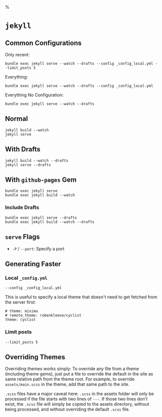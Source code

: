 %

# `jekyll`

## Common Configurations

Only recent:

	bundle exec jekyll serve --watch --drafts --config _config_local.yml --limit_posts 5

Everything:

	bundle exec jekyll serve --watch --drafts --config _config_local.yml

Everything No Configuration:

	bundle exec jekyll serve --watch --drafts

## Normal

	jekyll build --watch
	jekyll serve

## With Drafts

	jekyll build --watch --drafts
	jekyll serve --drafts

## With `github-pages` Gem

	bundle exec jekyll serve
	bundle exec jekyll build --watch

### Include Drafts

	bundle exec jekyll serve --drafts
	bundle exec jekyll build --watch --drafts

## `serve` Flags

- `-P` / `--port`: Specify a port

## Generating Faster

### Local `_config.yml`

	--config _config_local.yml

This is useful to specify a local theme that doesn't need to get fetched from the server first:

	# theme: minima
	# remote_theme: robenkleene/cyclist
	theme: cyclist

### Limit posts

	--limit_posts 5

## Overriding Themes

Overriding themes works simply: To override any file from a theme (including theme gems), just put a file to override the default in the site as same relative path from the theme root. For example, to override `assets/main.scss` in the theme, add that same path to the site.

`.scss` files have a major caveat here: `.scss` in the assets folder will only be processed if the file starts with two lines of `---`. If those two lines don't exist, the `.scss` file will simply be copied to the assets directory, without being processed, and without overriding the default `.scss` file.
